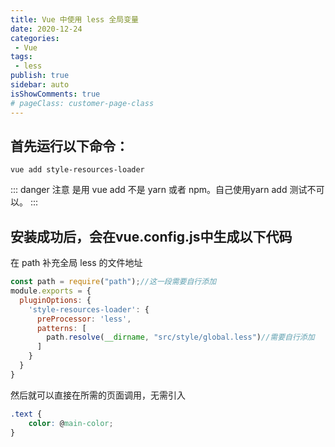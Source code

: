 ```yaml
---
title: Vue 中使用 less 全局变量
date: 2020-12-24
categories:
 - Vue
tags:
 - less
publish: true
sidebar: auto 
isShowComments: true
# pageClass: customer-page-class
---
```


## 首先运行以下命令：
```
vue add style-resources-loader
```
::: danger 注意
是用 vue add 不是 yarn 或者 npm。自己使用yarn add 测试不可以。
:::

## 安装成功后，会在vue.config.js中生成以下代码
在 path 补充全局 less 的文件地址
```js
const path = require("path");//这一段需要自行添加
module.exports = {
  pluginOptions: {
    'style-resources-loader': {
      preProcessor: 'less',
      patterns: [
        path.resolve(__dirname, "src/style/global.less")//需要自行添加
      ]
    }
  }
}
```
然后就可以直接在所需的页面调用，无需引入
```css
.text {
    color: @main-color;
}
```